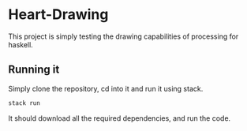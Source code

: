 # Heart-Drawing

This project is simply testing the drawing capabilities of processing for haskell.

## Running it

Simply clone the repository, cd into it and run it using stack.
```bash
stack run
```

It should download all the required dependencies, and run the code.

